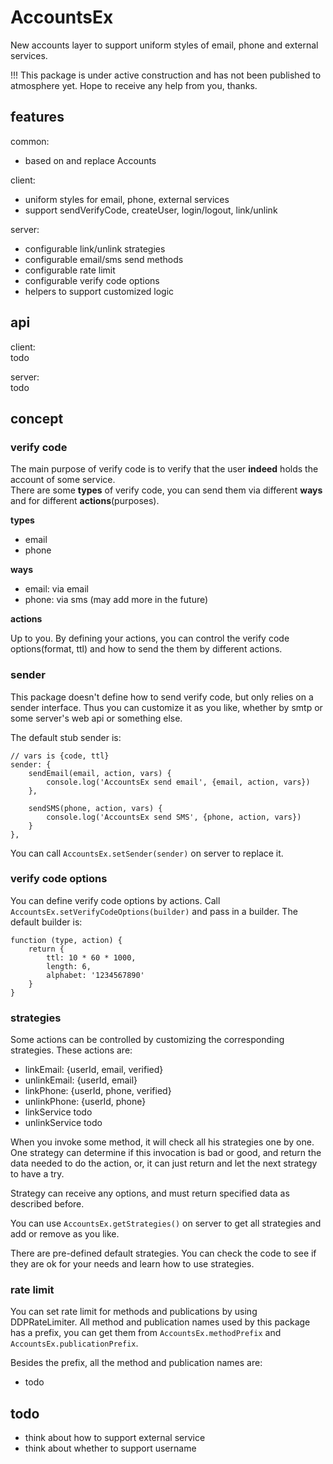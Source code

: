 # AccountsEx 

New accounts layer to support uniform styles of email, phone and external services.

!!! This package is under active construction and has not been published to atmosphere yet. Hope to receive any help
from you, thanks.

## features

common:

- based on and replace Accounts

client:

- uniform styles for email, phone, external services
- support sendVerifyCode, createUser, login/logout, link/unlink 

server:

- configurable link/unlink strategies
- configurable email/sms send methods
- configurable rate limit
- configurable verify code options
- helpers to support customized logic

## api

client:  
todo

server:  
todo

## concept

### verify code

The main purpose of verify code is to verify that the user **indeed** holds the account of some service.  
There are some **types** of verify code, you can send them via different **ways** and for different **actions**(purposes).

**types**

- email
- phone

**ways**

- email: via email
- phone: via sms (may add more in the future)

**actions**

Up to you. By defining your actions, you can control the verify code options(format, ttl) and how to send the them by 
different actions.

### sender

This package doesn't define how to send verify code, but only relies on a sender interface. Thus you can customize it as
you like, whether by smtp or some server's web api or something else.

The default stub sender is:

    // vars is {code, ttl}
    sender: {
        sendEmail(email, action, vars) {
            console.log('AccountsEx send email', {email, action, vars})
        },

        sendSMS(phone, action, vars) {
            console.log('AccountsEx send SMS', {phone, action, vars})
        }
    },

You can call `AccountsEx.setSender(sender)` on server to replace it.

### verify code options

You can define verify code options by actions. Call `AccountsEx.setVerifyCodeOptions(builder)` and pass in a builder. The
default builder is: 

    function (type, action) {
        return {
            ttl: 10 * 60 * 1000,
            length: 6,
            alphabet: '1234567890'
        }
    }

### strategies

Some actions can be controlled by customizing the corresponding strategies. These actions are: 

- linkEmail: {userId, email, verified}
- unlinkEmail: {userId, email}
- linkPhone: {userId, phone, verified}
- unlinkPhone: {userId, phone}
- linkService todo
- unlinkService todo

When you invoke some method, it will check all his strategies one by one. One strategy can determine if this invocation 
is bad or good, and return the data needed to do the action, or, it can just return and let the next strategy to have a try.

Strategy can receive any options, and must return specified data as described before.

You can use `AccountsEx.getStrategies()` on server to get all strategies and add or remove as you like.

There are pre-defined default strategies. You can check the code to see if they are ok for your needs and learn how to use
strategies.

### rate limit

You can set rate limit for methods and publications by using DDPRateLimiter. All method and publication names used by
this package has a prefix, you can get them from `AccountsEx.methodPrefix` and `AccountsEx.publicationPrefix`.

Besides the prefix, all the method and publication names are: 

- todo

## todo

- think about how to support external service
- think about whether to support username